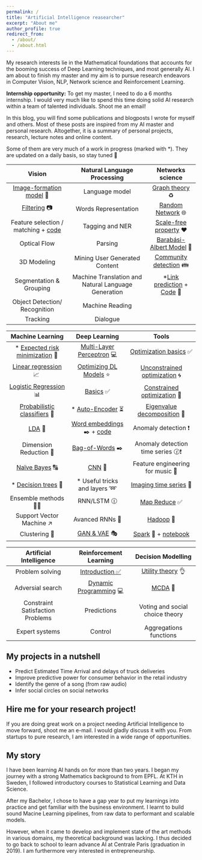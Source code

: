 ```yaml
---
permalink: /
title: "Artificial Intelligence reasearcher"
excerpt: "About me"
author_profile: true
redirect_from:
  - /about/
  - /about.html
---
```


My research interests lie in the Mathematical foundations that accounts for the booming success of Deep Learning techniques, and most generally AI. I am about to finish my master and my aim is to pursue research endeavors in Computer Vision, NLP, Network science and Reinforcement Learning.

<b>Internship opportunity:</b> To get my master, I need to do a 6 months internship. I would very much like to spend this time doing solid AI research within a team of talented individuals. Shoot me an email!

In this blog, you will find some publications and blogposts I wrote for myself and others. Most of these posts are inspired from my AI master and personal research. Altogether, it is a summary of personal projects, research, lecture notes and online content.

Some of them are very much of a work in progress (marked with *). They are updated on a daily basis, so stay tuned 📣

| Vision | Natural Language Processing | Networks science |
|:---------------------------:|:-------------------------------:|:-------------------------------:|
| [Image-formation model](/posts/2019/01/vic-low-level/) 🌠 | Language model | [Graph theory](/posts/2018/11/graph_theory/) ♻️ |
| [Filtering](/posts/2019/01/vic-filters/) 📷 | Words Representation | [Random Network](https://devitrylouis.github.io/posts/2018/11/random_network/) 🌐 |
| Feature selection / matching + [code]() | Tagging and NER | [Scale-free property](https://devitrylouis.github.io/posts/2018/11/scale-free-property/) ❤️ |
| Optical Flow | Parsing | [Barabási-Albert Model](https://devitrylouis.github.io/posts/2018/11/barabasi-albert-model/) 🌌 |
| 3D Modeling | Mining User Generated Content | [Community detection](https://devitrylouis.github.io/posts/2019/01/community-detection/) 👪 |
| Segmentation & Grouping | Machine Translation and Natural Language Generation  | *[Link prediction](https://devitrylouis.github.io/posts/2019/01/link-prediction/) + [Code](https://github.com/devitrylouis/link_prediction) 🌿 |
| Object Detection/ Recognition | Machine Reading |
| Tracking | Dialogue |

| Machine Learning | Deep Learning | Tools |
|:---------------------------:|:-------------------------------:|:-------------------------------:|
| * [Expected risk minimization](https://devitrylouis.github.io/posts/2018/11/basics-ml/) 🎯  | [Multi-Layer Perceptron](https://devitrylouis.github.io/posts/2018/11/mlp/) 💻| [Optimization basics](https://devitrylouis.github.io/posts/2018/11/basics-optimization/) ✅ |
| [Linear regression](https://devitrylouis.github.io/posts/2018/11/linear-regression/) 📈 | [Optimizing DL Models](https://devitrylouis.github.io/posts/2018/11/optimize-dl/) ⭐️ | [Unconstrained optimization](https://devitrylouis.github.io/posts/2018/11/unconstrained-optimization/) 🌀 |
| [Logistic Regression](https://devitrylouis.github.io/posts/2018/11/logistic-regression/) 📊 | [Basics](https://devitrylouis.github.io/posts/2018/11/basics-dl/) ✅ | [Constrained optimization](https://devitrylouis.github.io/posts/2018/11/constrained-optimization/) 📐 |
| [Probabilistic classifiers](https://devitrylouis.github.io/posts/2018/10/probabilistic) 🔮 | * [Auto-Encoder](https://devitrylouis.github.io/posts/Deep-Learning/autoencoder) ⏳ | [Eigenvalue decomposition](https://medium.com/@louisdevitry/intuitive-tutorial-on-eigenvalue-decomposition-in-numpy-af0062a4929b) 💠 |
| [LDA](https://devitrylouis.github.io/posts/2018/10/lda) 📏 | [Word embeddings](https://devitrylouis.github.io/posts/2019/01/embeddings/) ✒️ + [code](https://github.com/devitrylouis/word2vec_negative_sampling) | Anomaly detection ❗️ |
| Dimension Reduction 🔎 | [Bag-of-Words](https://devitrylouis.github.io/posts/2019/01/bag-of-words/) ✒️ | Anomaly detection time series 🕜❗️|
| [Naïve Bayes](https://devitrylouis.github.io/posts/2018/11/naive-bayes/) 🔠 | [CNN](https://github.com/devitrylouis/image_denoising) 🌄 | Feature engineering for music 🎼 |
| * [Decision trees](https://devitrylouis.github.io/posts/2018/11/decision-trees/) 🌲 | * Useful tricks and layers ➿ | [Imaging time series](https://medium.com/analytics-vidhya/encoding-time-series-as-images-b043becbdbf3) 💈 |
| Ensemble methods 🌲🌳 | RNN/LSTM 🕧 | [Map Reduce](https://devitrylouis.github.io/posts/2018/11/map-reduce/) ✅  |
| Support Vector Machine ↗️ | Avanced RNNs 📘 | [Hadoop](/posts/2019/01/hadoop/) 🚈 |
| Clustering 👫 | [GAN & VAE](https://github.com/devitrylouis/gan_vs_vae_pytorch) 🎭 | [Spark](/posts/2019/01/spark-introduction/) 🚅 + [notebook](https://github.com/devitrylouis/spark_basics)|


| Artificial Intelligence | Reinforcement Learning | Decision Modelling |
|:---------------------------:|:-------------------------------:|:-------------------------------:|
| Problem solving | [Introduction ✅](/posts/2019/01/rl-introduction/) | [Utility theory](/posts/2019/01/utility-theory/) 👌 |
| Adversial search | [Dynamic Programming](/posts/2019/01/rl-dynamic-programming/) 💻 | [MCDA](/posts/2019/01/dm-multiple-criteria/) 📑 |
| Constraint Satisfaction Problems | Predictions | Voting and social choice theory |
| Expert systems| Control | Aggregations functions |

My projects in a nutshell
------
* Predict Estimated Time Arrival and delays of truck deliveries
* Improve predictive power for consumer behavior in the retail industry
* Identify the genre of a song (from raw audio)
* Infer social circles on social networks

Hire me for your research project!
------
If you are doing great work on a project needing Artificial Intelligence to move forward, shoot me an e-mail. I would gladly discuss it with you. From startups to pure research, I am interested in a wide range of opportunities.

My story
------
I have been learning AI hands on for more than two years. I began my journey with a strong Mathematics background to from EPFL. At KTH in Sweden, I followed introductory courses to Statistical Learning and Data Science.

After my Bachelor, I chose to have a gap year to put my learnings into practice and get familiar with the business environment. I learnt to build sound Macine Learning pipelines, from raw data to performant and scalable models.

However, when it came to develop and implement state of the art methods in various domains, my theoretical background was lacking. I thus decided to go back to school to learn advance AI at Centrale Paris (graduation in 2019). I am furthermore very interested in entrepreneurship.
